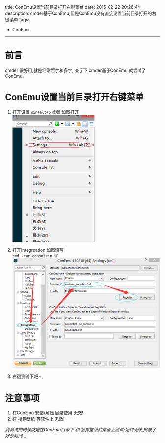 title: ConEmu设置当前目录打开右键菜单
date: 2015-02-22 20:26:44
description: cmder基于ConEmu,但是ConEmu没有直接设置当前目录打开的右键菜单
tags:
- ConEmu
---

# 前言
cmder 很好用,就是经常吞字和多字; 查了下,cmder基于ConEmu,就尝试了ConEmu

# ConEmu设置当前目录打开右键菜单
1. 打开设置 `win+alt+p` 或者 如图打开
![ConEmu](/img/conemu/2.png)
2. 打开Integreation 如图填写  
`cmd -cur_console:n %P`  
![ConEmu](/img/conemu/3.png)

3. 右键测试下吧~


# 注意事项
1. 在ConEmu 安装/解压 目录使用 无效!
2. 在 搜狗壁纸 等软件上 无效!  

*我测试的时候就是在ConEmu目录下 和 搜狗壁纸的桌面上测试;始终无效,捣鼓了好长时间...*


